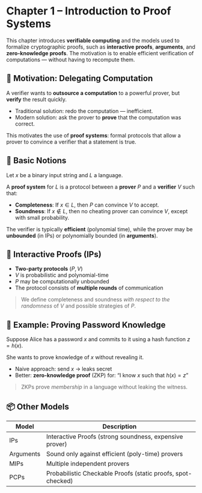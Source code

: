 # Chapter 1 – Introduction to Proof Systems

This chapter introduces **verifiable computing** and the models used to formalize cryptographic proofs, such as **interactive proofs**, **arguments**, and **zero-knowledge proofs**. The motivation is to enable efficient verification of computations — without having to recompute them.



## 🎯 Motivation: Delegating Computation

A verifier wants to **outsource a computation** to a powerful prover, but **verify** the result quickly.

- Traditional solution: redo the computation — inefficient.
- Modern solution: ask the prover to **prove** that the computation was correct.

This motivates the use of **proof systems**: formal protocols that allow a prover to convince a verifier that a statement is true.



## 🧾 Basic Notions

Let $x$ be a binary input string and $L$ a language.

A **proof system** for $L$ is a protocol between a **prover** $P$ and a **verifier** $V$ such that:

- **Completeness**: If $x \in L$, then $P$ can convince $V$ to accept.
- **Soundness**: If $x \notin L$, then no cheating prover can convince $V$, except with small probability.

The verifier is typically **efficient** (polynomial time), while the prover may be **unbounded** (in IPs) or polynomially bounded (in **arguments**).



## 📡 Interactive Proofs (IPs)

- **Two-party protocols** $(P, V)$
- $V$ is probabilistic and polynomial-time
- $P$ may be computationally unbounded
- The protocol consists of **multiple rounds** of communication

> We define completeness and soundness *with respect to the randomness* of $V$ and possible strategies of $P$.



## 🔐 Example: Proving Password Knowledge

Suppose Alice has a password $x$ and commits to it using a hash function $z = h(x)$.

She wants to prove knowledge of $x$ without revealing it.

- Naive approach: send $x$ → leaks secret
- Better: **zero-knowledge proof** (ZKP) for: “I know $x$ such that $h(x) = z$”

> ZKPs prove *membership* in a language without leaking the witness.



## 📦 Other Models

| Model | Description |
|-------|-------------|
| IPs   | Interactive Proofs (strong soundness, expensive prover) |
| Arguments | Sound only against efficient (poly-time) provers |
| MIPs  | Multiple independent provers |
| PCPs  | Probabilistic Checkable Proofs (static proofs, spot-checked) |
